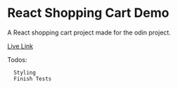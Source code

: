 # React Shopping Cart Demo

A React shopping cart project made for the odin project.

[Live Link](https://clinquant-longma-a64892.netlify.app/cart)

Todos:

```
  Styling
  Finish Tests

```
